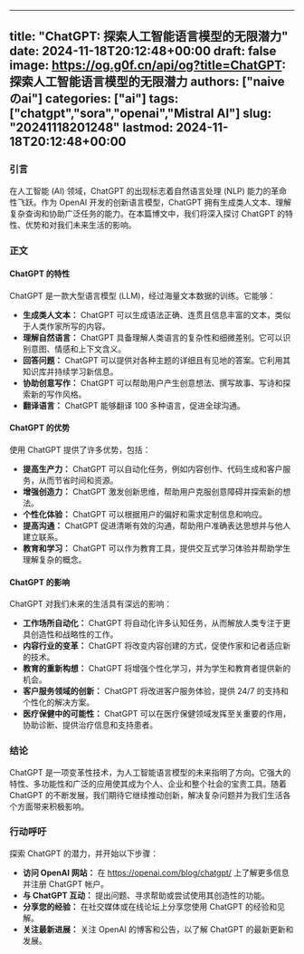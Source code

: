 
---
title: "ChatGPT: 探索人工智能语言模型的无限潜力"
date: 2024-11-18T20:12:48+00:00
draft: false
image: https://og.g0f.cn/api/og?title=ChatGPT: 探索人工智能语言模型的无限潜力
authors: ["naiveのai"]
categories: ["ai"]
tags: ["chatgpt","sora","openai","Mistral AI"]
slug: "20241118201248"
lastmod: 2024-11-18T20:12:48+00:00
---
### 引言

在人工智能 (AI) 领域，ChatGPT 的出现标志着自然语言处理 (NLP) 能力的革命性飞跃。作为 OpenAI 开发的创新语言模型，ChatGPT 拥有生成类人文本、理解复杂查询和协助广泛任务的能力。在本篇博文中，我们将深入探讨 ChatGPT 的特性、优势和对我们未来生活的影响。

### 正文

#### ChatGPT 的特性

ChatGPT 是一款大型语言模型 (LLM)，经过海量文本数据的训练。它能够：

- **生成类人文本：** ChatGPT 可以生成语法正确、连贯且信息丰富的文本，类似于人类作家所写的内容。
- **理解自然语言：** ChatGPT 具备理解人类语言的复杂性和细微差别。它可以识别意图、情感和上下文含义。
- **回答问题：** ChatGPT 可以提供对各种主题的详细且有见地的答案。它利用其知识库并持续学习新信息。
- **协助创意写作：** ChatGPT 可以帮助用户产生创意想法、撰写故事、写诗和探索新的写作风格。
- **翻译语言：** ChatGPT 能够翻译 100 多种语言，促进全球沟通。

#### ChatGPT 的优势

使用 ChatGPT 提供了许多优势，包括：

- **提高生产力：** ChatGPT 可以自动化任务，例如内容创作、代码生成和客户服务，从而节省时间和资源。
- **增强创造力：** ChatGPT 激发创新思维，帮助用户克服创意障碍并探索新的想法。
- **个性化体验：** ChatGPT 可以根据用户的偏好和需求定制信息和响应。
- **提高沟通：** ChatGPT 促进清晰有效的沟通，帮助用户准确表达思想并与他人建立联系。
- **教育和学习：** ChatGPT 可以作为教育工具，提供交互式学习体验并帮助学生理解复杂的概念。

#### ChatGPT 的影响

ChatGPT 对我们未来的生活具有深远的影响：

- **工作场所自动化：** ChatGPT 将自动化许多认知任务，从而解放人类专注于更具创造性和战略性的工作。
- **内容行业的变革：** ChatGPT 将改变内容创建的方式，促使作家和记者适应新的技术。
- **教育的重新构想：** ChatGPT 将增强个性化学习，并为学生和教育者提供新的机会。
- **客户服务领域的创新：** ChatGPT 将改进客户服务体验，提供 24/7 的支持和个性化的解决方案。
- **医疗保健中的可能性：** ChatGPT 可以在医疗保健领域发挥至关重要的作用，协助诊断、提供治疗信息和支持患者。

### 结论

ChatGPT 是一项变革性技术，为人工智能语言模型的未来指明了方向。它强大的特性、多功能性和广泛的应用使其成为个人、企业和整个社会的宝贵工具。随着 ChatGPT 的不断发展，我们期待它继续推动创新，解决复杂问题并为我们生活各个方面带来积极影响。

### 行动呼吁

探索 ChatGPT 的潜力，并开始以下步骤：

- **访问 OpenAI 网站：** 在 https://openai.com/blog/chatgpt/ 上了解更多信息并注册 ChatGPT 帐户。
- **与 ChatGPT 互动：** 提出问题、寻求帮助或尝试使用其创造性的功能。
- **分享您的经验：** 在社交媒体或在线论坛上分享您使用 ChatGPT 的经验和见解。
- **关注最新进展：** 关注 OpenAI 的博客和公告，以了解 ChatGPT 的最新更新和发展。